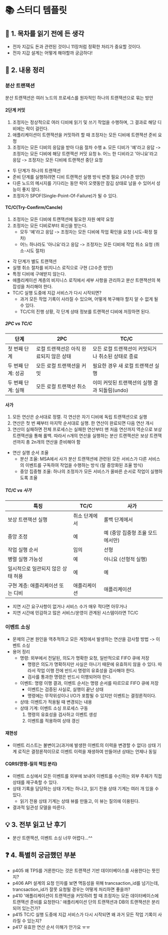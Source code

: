 # 📚 스터디 템플릿
## 📖 1. 목차를 읽기 전에 든 생각
- 전자 지갑도 돈과 관련된 것이니 11장처럼 정확한 처리가 중요할 것이다.
- 전자 지갑 설계는 어떻게 해야할까 궁금하다!

## 📝 2. 내용 정리
### 분산 트랜잭션
분산 트랜잭션은 여러 노드의 프로세스를 원자적인 하나의 트랜잭션으로 묶는 방안

#### 2단계 커밋
1. 조정자는 정상적으로 여러 디비에 읽기 및 쓰기 작업을 수행하며, 그 결과로 해당 디비에는 락이 걸린다.
2. 애플리케이션이 트랜잭션을 커밋하려 할 때 조정자는 모든 디비에 트랜잭션 준비 요청
3. 조정자는 모든 디비의 응답을 받아 다음 절차 수행
   a. 모든 디비가 '예'라고 응답 -> 조정자는 모든 디비에 해당 트랜잭션 커밋 요청
   b. 어느 한 디비라고 '아니요'라고 응답 -> 조정자는 모든 디비에 트랜잭션 중단 요청
- 두 단계가 하나의 트랜잭션
- 준비 단계를 실행하려면 디비 트랜잭션 실행 방식 변경 필요 (저수준 방안)
- 다른 노드의 메시지를 기다리는 동안 락이 오랫동안 잠김 상태로 남을 수 있어서 성능이 좋지 않다.
- 조정자가 SPOF(Single-Point-Of-Failure)가 될 수 있다.

#### TC/C(Try-Confirm/Cancle)
1. 조정자는 모든 디비에 트랜잭션에 필요한 자원 예약 요청
2. 조정자는 모든 디비로부터 회신을 받는다.
   - 모두 '예'라고 응답 -> 조정자는 모든 디비에 작업 확인을 요청 (시도-확정 절차)
   - 어느 하나라도 '아니요'라고 응답 -> 조정자는 모든 디비에 작업 취소 요청 (취소-시도 절차)
- 각 단계가 별도 트랜잭션
- 실행 취소 절차를 비지니스 로직으로 구현 (고수준 방안)
- 특정 디비에 구애받지 않는다.
- 애플리케이션 계층의 비지니스 로직에서 세부 사항을 관리하고 분산 트랜잭션의 복잡성을 처리해야 한다.
- TC/C 실행 도중에 지갑 서비스가 다시 시작되면?
  - 과거 모든 작업 기록이 사라질 수 있으며, 어떻게 복구해야 할지 알 수 없게 될 수 있다.
  - TC/C의 진행 상황, 각 단계 상태 정보를 트랜잭션 디비에 저장하면 된다.

##### 2PC vs TC/C
| 단계               | 2PC                                           | TC/C                                             |
|------------------|----------------------------------------------|-------------------------------------------------|
| 첫 번째 단계       | 로컬 트랜잭션은 아직 완료되지 않은 상태                 | 모든 로컬 트랜잭션이 커밋되거나 취소된 상태로 종료           |
| 두 번째 단계: 성공  | 모든 로컬 트랜잭션을 커밋                          | 필요한 경우 새 로컬 트랜잭션 실행                         |
| 두 번째 단계: 실해  | 모든 로컬 트랜잭션 취소                          | 이미 커밋된 트랜잭션의 실행 결과 되돌림(undo)                |
 
#### 사가
1. 모든 연산은 순서대로 정렬. 각 연산은 자기 디비에 독립 트랜잭션으로 실행
2. 연산은 첫 번 째부터 마지막 순서대로 실행. 한 연산이 완료되면 다음 연산 개시
3. 연산이 실패하면 전체 프로세스는 실패한 연산부터 맨 처음 연산까지 역순으로 보상 트랜잭션을 통해 롤백. 따라서 n개의 연산을 실행하는 분산 트랜잭션은 보상 트랜잭션까지 총 2n개의 연산을 준비해야 함
- 연산 실행 순서 조율
  - 분산 조율: MSA에서 사가 분산 트랜잭션에 관련된 모든 서비스가 다른 서비스의 이벤트를 구독하여 작업을 수행하는 방식 (탈 중앙화된 조율 방식)
  - 중앙 집중형 조율: 하나의 조정자가 모든 서비스가 올바른 순서로 작업이 실행하도록 조율

##### TC/C vs 사가
| 특징                             | TC/C                           | 사가                                |
|--------------------------------|------------------------------|-----------------------------------|
| 보상 트랜잭션 실행                | 취소 단계에서                     | 롤백 단계에서                         |
| 중앙 조정                        | 예                            | 예 (중앙 집중형 조율 모드에서만)            |
| 작업 실행 순서                   | 임의                           | 선형                                |
| 병렬 실행 가능성                  | 예                            | 아니요 (선형적 실행)                     |
| 일시적으로 일관되지 않은 상태 허용 | 예                            | 예                                 |
| 구현 계층: 애플리케이션 또는 디비  | 애플리케이션                     | 애플리케이션                          |
- 지연 시간 요구사항이 없거나 서비스 수가 매우 적다면 아무거나
- 지연 시간에 민감하고 많은 서비스/운영이 관계된 시스템이라면 TC/C

### 이벤트 소싱
- 문제의 근본 원인을 역추적하고 모든 계정에서 발생하는 연산을 감사할 방법 -> 이벤트 소싱
- 용어 정리
  - 명령: 외부에서 전달된, 의도가 명확한 요청, 일반적으로 FIFO 큐에 저장
    - 명령은 의도가 명확하지만 사실은 아니기 때문에 유효하지 않을 수 있다. 따라서 작업 이행 전에 반드시 명령의 유효성을 검사해야 한다.
    - 검사를 통과한 명령은 반드시 이행되어야 한다.
  - 이벤트: 명령 이행 결과, 이벤트 순서는 명령 순서를 따르므로 FIFO 큐에 저장
    - 이벤트는 검증된 사실로, 실행이 끝난 상태
    - 명령에는 무작위성이나 I/O가 포함될 수 있지만 이벤트는 결정론적이다.
  - 상태: 이벤트가 적용될 때 변경되는 내용
  - 상태 기계: 이벤트 소싱 프로세스 구동
    1. 명령의 유효성을 검사하고 이벤트 생성
    2. 이벤트를 적용하여 상태 갱신
   
#### 재현성
- 이벤트 리스트는 불변이고(과거에 발생한 이벤트의 이력을 변경할 수 없다) 상태 기계 로직은 결정론적이므로 이벤트 이력을 재생하여 만들어낸 상태는 언제나 동일

#### CQRS(명령-질의 책임 분리)
- 이벤트 소싱에서 모든 이벤트를 외부에 보내어 이벤트를 수신하는 외부 주체가 직접 상태를 재구축할 수 있다.
- 상태 기록을 담당하는 상태 기계는 하나고, 읽기 전용 상태 기계는 여러 개 있을 수 있다.
  - 읽기 전용 상태 기계는 상태 뷰를 만들고, 이 뷰는 질의에 이용된다.
- 결과적 일관성 모델을 따른다.
  
## 💡 3. 전부 읽고 난 후기
- 분산 트랜잭션, 이벤트 소싱 너무 어렵다...^^

## ❓ 4. 특별히 궁금했던 부분
- p405 왜 TPS를 거론한다는 것은 트랜잭션 기반 데이터베이스를 사용한다는 뜻인지?
- p406 API 설계의 요청 인자를 보면 멱등성을 위해 trancsaction_id를 넘기는데, trancsaction_id가 잘못 요청될 경우는 어떻게 처리하면 좋을까?
- p410 '애플리케이션이 트랜잭션을 커밋하려 할 때 조정자는 모든 데이터베이스에 트랜잭션 준비를 요청한다.' 애플리케이션 단의 트랜잭션과 DB의 트랜잭션은 분리되어 있는건가?
- p415 TC/C 실행 도중에 지갑 서비스가 다시 시작되면 왜 과거 모든 작업 기록이 사라질 수 있는지?
- p417 유효한 연산 순서 이해가 안가요 ㅠㅠ
